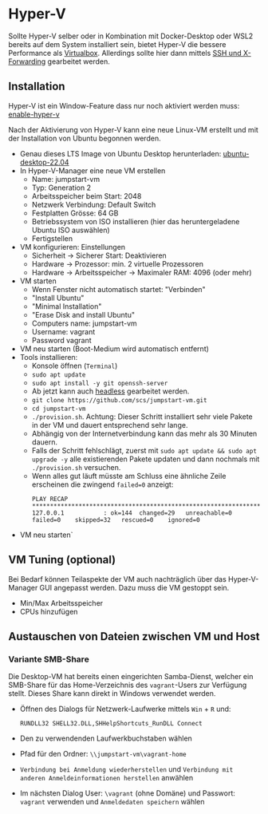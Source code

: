 Hyper-V
=======

Sollte Hyper-V selber oder in Kombination mit Docker-Desktop oder WSL2 bereits auf dem System installiert sein,
bietet Hyper-V die bessere Performance als [Virtualbox](./virtualbox.md).
Allerdings sollte hier dann mittels [SSH und X-Forwarding](./headless.md) gearbeitet werden.


Installation
------------

Hyper-V ist ein Window-Feature dass nur noch aktiviert werden muss:
[enable-hyper-v](https://docs.microsoft.com/en-us/virtualization/hyper-v-on-windows/quick-start/enable-hyper-v)

Nach der Aktivierung von Hyper-V kann eine neue Linux-VM erstellt
und mit der Installation von Ubuntu begonnen werden.

* Genau dieses LTS Image von Ubuntu Desktop herunterladen: [ubuntu-desktop-22.04](https://ubuntu.com/download/desktop)
* In Hyper-V-Manager eine neue VM erstellen
  * Name: jumpstart-vm
  * Typ: Generation 2
  * Arbeitsspeicher beim Start: 2048
  * Netzwerk Verbindung: Default Switch
  * Festplatten Grösse: 64 GB
  * Betriebssystem von ISO installieren (hier das heruntergeladene Ubuntu ISO auswählen)
  * Fertigstellen
* VM konfigurieren: Einstellungen
  * Sicherheit -> Sicherer Start: Deaktivieren
  * Hardware -> Prozessor: min. 2 virtuelle Prozessoren
  * Hardware -> Arbeitsspeicher -> Maximaler RAM: 4096 (oder mehr)
* VM starten
  * Wenn Fenster nicht automatisch startet: "Verbinden"
  * "Install Ubuntu"
  * "Minimal Installation"
  * "Erase Disk and install Ubuntu"
  * Computers name: jumpstart-vm
  * Username: vagrant
  * Password vagrant
* VM neu starten (Boot-Medium wird automatisch entfernt)
* Tools installieren:
  * Konsole öffnen (`Terminal`)
  * `sudo apt update`
  * `sudo apt install -y git openssh-server`
  * Ab jetzt kann auch [headless](./headless.md) gearbeitet werden.
  * `git clone https://github.com/scs/jumpstart-vm.git`
  * `cd jumpstart-vm`
  * `./provision.sh`. Achtung: Dieser Schritt installiert sehr viele Pakete in der VM
    und dauert entsprechend sehr lange.
  * Abhängig von der Internetverbindung kann das mehr als 30 Minuten dauern.
  * Falls der Schritt fehlschlägt,
    zuerst mit `sudo apt update && sudo apt upgrade -y` alle existierenden Pakete updaten
    und dann nochmals mit `./provision.sh` versuchen.
  * Wenn alles gut läuft müsste am Schluss eine ähnliche Zeile erscheinen die zwingend `failed=0` anzeigt:
    ~~~~~~
    PLAY RECAP ************************************************************************************************
    127.0.0.1           : ok=144  changed=29   unreachable=0    failed=0    skipped=32   rescued=0    ignored=0
    ~~~~~~
* VM neu starten`


VM Tuning (optional)
---------

Bei Bedarf können Teilaspekte der VM auch nachträglich über das Hyper-V-Manager GUI angepasst werden.
Dazu muss die VM gestoppt sein.

* Min/Max Arbeitsspeicher
* CPUs hinzufügen


Austauschen von Dateien zwischen VM und Host
--------------------------------------------


### Variante SMB-Share

Die Desktop-VM hat bereits einen eingerichten Samba-Dienst,
welcher ein SMB-Share für das Home-Verzeichnis des `vagrant`-Users zur Verfügung stellt.
Dieses Share kann direkt in Windows verwendet werden.

* Öffnen des Dialogs für Netzwerk-Laufwerke mittels `Win` + `R` und:

  ~~~~~~
  RUNDLL32 SHELL32.DLL,SHHelpShortcuts_RunDLL Connect
  ~~~~~~

* Den zu verwendenden Laufwerkbuchstaben wählen
* Pfad für den Ordner: `\\jumpstart-vm\vagrant-home`
* `Verbindung bei Anmeldung wiederherstellen` und `Verbindung mit anderen Anmeldeinformationen herstellen` anwählen
* Im nächsten Dialog User: `\vagrant` (ohne Domäne) und Passwort: `vagrant` verwenden und `Anmeldedaten speichern` wählen
